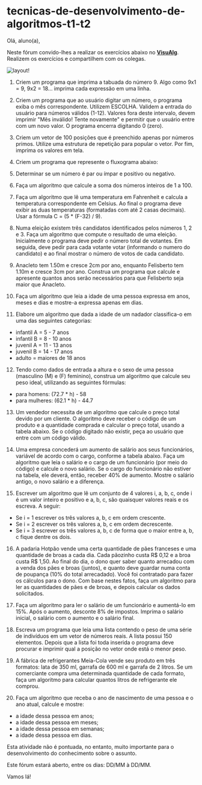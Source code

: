 # tecnicas-de-desenvolvimento-de-algoritmos-t1-t2

Olá, aluno(a),

Neste fórum convido-lhes a realizar os exercícios abaixo no [**VisuAlg**](https://visualg3.com.br/). Realizem os exercícios e compartilhem com os colegas.

![layout!](aplicacoes-para-internet-t2/assets/img/readme.jpg)

1. Criem um programa que imprima a tabuada do número 9. Algo como 9x1 = 9, 9x2 = 18... imprima cada expressão em uma linha.

2. Criem um programa que ao usuário digitar um número, o programa exiba o mês correspondente. Utilizem ESCOLHA. Validem a entrada do usuário para números válidos (1-12). Valores fora deste intervalo, devem imprimir "Mês inválido! Tente novamente" e permitir que o usuário entre com um novo valor. O programa encerra digitando 0 (zero).

3. Criem um vetor de 100 posições que é preenchido apenas por números primos. Utilize uma estrutura de repetição para popular o vetor. Por fim, imprima os valores em tela.

4. Criem um programa que represente o fluxograma abaixo:

5. Determinar se um número é par ou ímpar e positivo ou negativo.

6. Faça um algoritmo que calcule a soma dos números inteiros de 1 a 100.

7. Faça um algoritmo que lê uma temperatura em Fahrenheit e calcula a temperatura correspondente em Celsius. Ao final o programa deve exibir as duas temperaturas (formatadas com até 2 casas decimais). Usar a fórmula C = (5 * (F-32) / 9).

8. Numa eleição existem três candidatos identificados pelos números 1, 2 e 3. Faça um algoritmo que compute o resultado de uma eleição. Inicialmente o programa deve pedir o número total de votantes. Em seguida, deve pedir para cada votante votar (informando o numero do candidato) e ao final mostrar o número de votos de cada candidato.

9. Anacleto tem 1.50m e cresce 2cm por ano, enquanto Felisberto tem 1.10m e cresce 3cm por ano. Construa um programa que calcule e apresente quantos anos serão necessários para que Felisberto seja maior que Anacleto.

10. Faça um algoritmo que leia a idade de uma pessoa expressa em anos, meses e dias e mostre-a expressa apenas em dias.

11. Elabore um algoritmo que dada a idade de um nadador classifica-o em uma das seguintes categorias:
  - infantil A = 5 - 7 anos
  - infantil B = 8 - 10 anos
  - juvenil A = 11 - 13 anos
  - juvenil B = 14 - 17 anos
  - adulto = maiores de 18 anos

12. Tendo como dados de entrada a altura e o sexo de uma pessoa (masculino (M) e (F) feminino), construa um algoritmo que calcule seu peso ideal, utilizando as seguintes fórmulas:
  - para homens: (72.7 * h) - 58
  - para mulheres: (62.1 * h) - 44.7

13. Um vendedor necessita de um algoritmo que calcule o preço total devido por um cliente. O algoritmo deve receber o código de um produto e a quantidade comprada e calcular o preço total, usando a tabela abaixo. Se o código digitado não existir, peça ao usuário que entre com um código válido.

14. Uma empresa concederá um aumento de salário aos seus funcionários, variável de acordo com o cargo, conforme a tabela abaixo. Faça um algoritmo que leia o salário e o cargo de um funcionário (por meio do código) e calcule o novo salário. Se o cargo do funcionário não estiver na tabela, ele deverá, então, receber 40% de aumento. Mostre o salário antigo, o novo salário e a diferença.

15. Escrever um algoritmo que lê um conjunto de 4 valores i, a, b, c, onde i é um valor inteiro e positivo e a, b, c, são quaisquer valores reais e os escreva. A seguir:
  - Se i = 1 escrever os três valores a, b, c em ordem crescente.
  - Se i = 2 escrever os três valores a, b, c em ordem decrescente.
  - Se i = 3 escrever os três valores a, b, c de forma que o maior entre a, b, c fique dentre os dois.

16. A padaria Hotpão vende uma certa quantidade de pães franceses e uma quantidade de broas a cada dia. Cada pãozinho custa R$ 0,12 e a broa custa R$ 1,50. Ao final do dia, o dono quer saber quanto arrecadou com a venda dos pães e broas (juntos), e quanto deve guardar numa conta de poupança (10% do total arrecadado). Você foi contratado para fazer os cálculos para o dono. Com base nestes fatos, faça um algoritmo para ler as quantidades de pães e de broas, e depois calcular os dados solicitados.

17. Faça um algoritmo para ler o salário de um funcionário e aumentá-Io em 15%. Após o aumento, desconte 8% de impostos. Imprima o salário inicial, o salário com o aumento e o salário final.

18. Escreva um programa que leia uma lista contendo o peso de uma série de indivíduos em um vetor de números reais. A lista possui 150 elementos. Depois que a lista foi toda inserida o programa deve procurar e imprimir qual a posição no vetor onde está o menor peso.

19. A fábrica de refrigerantes Meia-Cola vende seu produto em três formatos: lata de 350 ml, garrafa de 600 ml e garrafa de 2 litros. Se um comerciante compra uma determinada quantidade de cada formato, faça um algoritmo para calcular quantos litros de refrigerante ele comprou.

20. Faça um algoritmo que receba o ano de nascimento de uma pessoa e o ano atual, calcule e mostre:
  - a idade dessa pessoa em anos;
  - a idade dessa pessoa em meses;
  - a idade dessa pessoa em semanas;
  - a idade dessa pessoa em dias.

Esta atividade não é pontuada, no entanto, muito importante para o desenvolvimento do conhecimento sobre o assunto.

Este fórum estará aberto, entre os dias: DD/MM à DD/MM.

Vamos lá!
